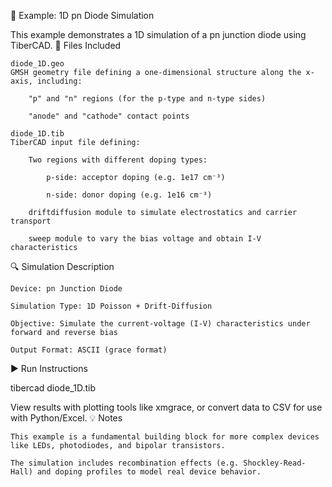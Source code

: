 📄 Example: 1D pn Diode Simulation

This example demonstrates a 1D simulation of a pn junction diode using TiberCAD.
🧪 Files Included

    diode_1D.geo
    GMSH geometry file defining a one-dimensional structure along the x-axis, including:

        "p" and "n" regions (for the p-type and n-type sides)

        "anode" and "cathode" contact points

    diode_1D.tib
    TiberCAD input file defining:

        Two regions with different doping types:

            p-side: acceptor doping (e.g. 1e17 cm⁻³)

            n-side: donor doping (e.g. 1e16 cm⁻³)

        driftdiffusion module to simulate electrostatics and carrier transport

        sweep module to vary the bias voltage and obtain I-V characteristics

🔍 Simulation Description

    Device: pn Junction Diode

    Simulation Type: 1D Poisson + Drift-Diffusion

    Objective: Simulate the current-voltage (I-V) characteristics under forward and reverse bias

    Output Format: ASCII (grace format)

▶️ Run Instructions

tibercad diode_1D.tib

View results with plotting tools like xmgrace, or convert data to CSV for use with Python/Excel.
💡 Notes

    This example is a fundamental building block for more complex devices like LEDs, photodiodes, and bipolar transistors.

    The simulation includes recombination effects (e.g. Shockley-Read-Hall) and doping profiles to model real device behavior.
